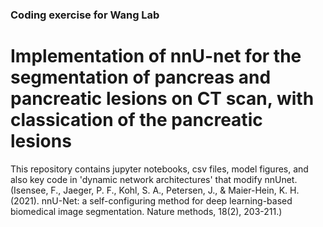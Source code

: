 ### Coding exercise for Wang Lab
# Implementation of nnU-net for the segmentation of pancreas and pancreatic lesions on CT scan, with classication of the pancreatic lesions

This repository contains jupyter notebooks, csv files, model figures, and also key code in 'dynamic network architectures' that modify nnUnet. 
(Isensee, F., Jaeger, P. F., Kohl, S. A., Petersen, J., & Maier-Hein, K. H. (2021). nnU-Net: a self-configuring method for deep learning-based biomedical image segmentation. Nature methods, 18(2), 203-211.)
